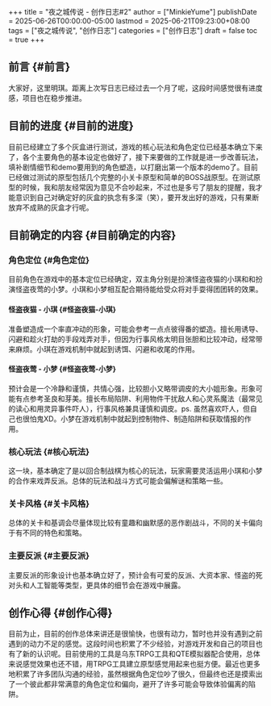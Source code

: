 +++
title = "夜之城传说 - 创作日志#2"
author = ["MinkieYume"]
publishDate = 2025-06-26T00:00:00-05:00
lastmod = 2025-06-21T09:23:00+08:00
tags = ["夜之城传说", "创作日志"]
categories = ["创作日志"]
draft = false
toc = true
+++

## 前言 {#前言}

大家好，这里明琪。距离上次写日志已经过去一个月了呢，这段时间感觉很有进度感，项目也在稳步推进。


## 目前的进度 {#目前的进度}

目前已经建立了多个灰盒进行测试，游戏的核心玩法和角色定位已经基本确立下来了，各个主要角色的基本设定也做好了，接下来要做的工作就是进一步改善玩法，填补剧情细节和demo要用到的角色塑造，以打磨出第一个版本的demo了。目前已经做过测试的原型包括几个完整的小关卡原型和简单的BOSS战原型。在测试原型的时候，我和朋友经常因为意见不合吵起来，不过也是多亏了朋友的提醒，我才能意识到自己对确定好的灰盒的执念有多深（笑），要开发出好的游戏，只有果断放弃不成熟的灰盒才行呢。


## 目前确定的内容 {#目前确定的内容}


### 角色定位 {#角色定位}

目前角色在游戏中的基本定位已经确定，双主角分别是扮演怪盗夜猫的小琪和和扮演怪盗夜莺的小梦。小琪和小梦相互配合期待能给受众将对手耍得团团转的效果。


#### 怪盗夜猫 - 小琪 {#怪盗夜猫-小琪}

准备塑造成一个率直冲动的形象，可能会参考一点点彼得番的塑造。擅长用诱导、闪避和趁火打劫的手段戏弄对手，但因为行事风格太明目张胆和比较冲动，经常带来麻烦。小琪在游戏机制中就起到诱饵、闪避和收尾的作用。


#### 怪盗夜莺 - 小梦 {#怪盗夜莺-小梦}

预计会是一个冷静和谨慎，共情心强，比较胆小又略带调皮的大小姐形象。形象可能有点参考圣良和芽美。擅长布局陷阱、利用物件干扰敌人和心灵系魔法（最常见的读心和用灵异事件吓人），行事风格兼具谨慎和调皮。ps. 虽然喜欢吓人，但自己也很怕鬼XD。小梦在游戏机制中就起到控制物件、制造陷阱和获取情报的作用。


### 核心玩法 {#核心玩法}

这一块，基本确定了是以回合制战棋为核心的玩法，玩家需要灵活运用小琪和小梦的合作来戏弄反派。总体的玩法和战斗方式可能会偏解谜和策略一些。


### 关卡风格 {#关卡风格}

总体的关卡和基调会尽量体现比较有童趣和幽默感的恶作剧战斗，不同的关卡偏向于有不同的特色和策略。


### 主要反派 {#主要反派}

主要反派的形象设计也基本确立好了，预计会有可爱的反派、大资本家、怪盗的死对头和人工智能等类型，更具体的细节会在游戏中展露。


## 创作心得 {#创作心得}

目前为止，目前的创作总体来讲还是很愉快，也很有动力，暂时也并没有遇到之前遇到的动力不足的感觉。这段时间也积累了不少经验，对游戏开发和自己的项目也有了新的认识呢。目前使用的工具是乌东TRPG工具和QTE模拟器配合使用，总体来说感觉效果也还不错，用TRPG工具建立原型感觉用起来也挺方便。最近也更多地积累了许多团队沟通的经验，虽然根据角色定位吵了很久，但最终也还是摸索出了一个彼此都非常满意的角色定位和偏向，避开了许多可能会导致体验偏离的陷阱。
